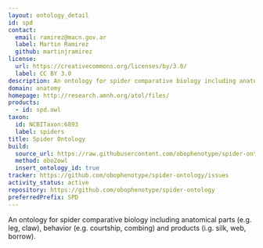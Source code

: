 ```yaml
---
layout: ontology_detail
id: spd
contact:
  email: ramirez@macn.gov.ar
  label: Martin Ramirez
  github: martinjramirez
license:
  url: https://creativecommons.org/licenses/by/3.0/
  label: CC BY 3.0
description: An ontology for spider comparative biology including anatomical parts (e.g. leg, claw), behavior (e.g. courtship, combing) and products (i.g. silk, web, borrow).
domain: anatomy
homepage: http://research.amnh.org/atol/files/
products:
  - id: spd.owl
taxon:
  id: NCBITaxon:6893
  label: spiders
title: Spider Ontology
build:
  source_url: https://raw.githubusercontent.com/obophenotype/spider-ontology/master/spider_comparative_biology.obo
  method: obo2owl
  insert_ontology_id: true
tracker: https://github.com/obophenotype/spider-ontology/issues
activity_status: active
repository: https://github.com/obophenotype/spider-ontology
preferredPrefix: SPD
---
```


An ontology for spider comparative biology including anatomical parts (e.g. leg, claw), behavior (e.g. courtship, combing) and products (i.g. silk, web, borrow).
